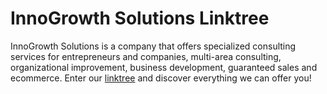 # InnoGrowth Solutions Linktree

InnoGrowth Solutions is a company that offers specialized consulting services for entrepreneurs and companies, multi-area consulting, organizational improvement, business development, guaranteed sales and ecommerce. Enter our [linktree](https://contentree.vercel.app/Innogrowth) and discover everything we can offer you!
